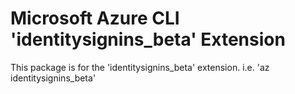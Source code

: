 Microsoft Azure CLI 'identitysignins_beta' Extension
==========================================

This package is for the 'identitysignins_beta' extension.
i.e. 'az identitysignins_beta'
